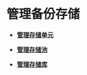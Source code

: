 # 管理备份存储<a name="cbr_03_0082"></a>

-   **[管理存储单元](管理存储单元.md)**  

-   **[管理存储池](管理存储池.md)**  

-   **[管理存储库](管理存储库.md)**  


